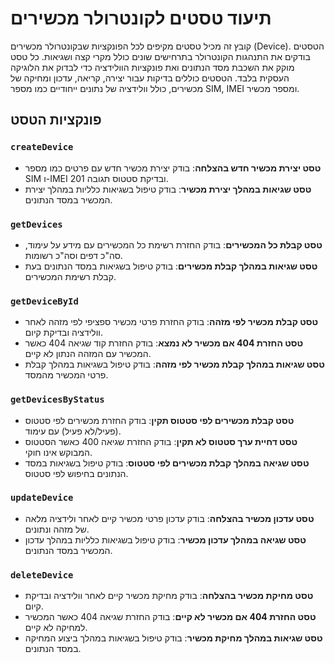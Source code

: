 # תיעוד טסטים לקונטרולר מכשירים

קובץ זה מכיל טסטים מקיפים לכל הפונקציות שבקונטרולר מכשירים (Device). הטסטים בודקים את התנהגות הקונטרולר בתרחישים שונים כולל מקרי קצה ושגיאות. כל טסט מוקק את השכבת מסד הנתונים ואת פונקציות הוולידציה כדי לבדוק את הלוגיקה העסקית בלבד. הטסטים כוללים בדיקות עבור יצירה, קריאה, עדכון ומחיקה של מכשירים, כולל וולידציה של נתונים ייחודיים כמו מספר SIM, IMEI ומספר מכשיר.

## פונקציות הטסט

### `createDevice`
- **טסט יצירת מכשיר חדש בהצלחה**: בודק יצירת מכשיר חדש עם פרטים כמו מספר SIM ו-IMEI ובדיקת סטטוס תגובה 201.
- **טסט שגיאות במהלך יצירת מכשיר**: בודק טיפול בשגיאות כלליות במהלך יצירת המכשיר במסד הנתונים.

### `getDevices`
- **טסט קבלת כל המכשירים**: בודק החזרת רשימת כל המכשירים עם מידע על עימוד, סה"כ דפים וסה"כ רשומות.
- **טסט שגיאות במהלך קבלת מכשירים**: בודק טיפול בשגיאות במסד הנתונים בעת קבלת רשימת המכשירים.

### `getDeviceById`
- **טסט קבלת מכשיר לפי מזהה**: בודק החזרת פרטי מכשיר ספציפי לפי מזהה לאחר וולידציה ובדיקת קיום.
- **טסט החזרת 404 אם מכשיר לא נמצא**: בודק החזרת קוד שגיאה 404 כאשר המכשיר עם המזהה הנתון לא קיים.
- **טסט שגיאות במהלך קבלת מכשיר לפי מזהה**: בודק טיפול בשגיאות במהלך קבלת פרטי המכשיר מהמסד.

### `getDevicesByStatus`
- **טסט קבלת מכשירים לפי סטטוס תקין**: בודק החזרת מכשירים לפי סטטוס (פעיל/לא פעיל) עם עימוד.
- **טסט דחיית ערך סטטוס לא תקין**: בודק החזרת שגיאה 400 כאשר הסטטוס המבוקש אינו חוקי.
- **טסט שגיאה במהלך קבלת מכשירים לפי סטטוס**: בודק טיפול בשגיאות במסד הנתונים בחיפוש לפי סטטוס.

### `updateDevice`
- **טסט עדכון מכשיר בהצלחה**: בודק עדכון פרטי מכשיר קיים לאחר ולידציה מלאה של מזהה ונתונים.
- **טסט שגיאה במהלך עדכון מכשיר**: בודק טיפול בשגיאות כלליות במהלך עדכון המכשיר במסד הנתונים.

### `deleteDevice`
- **טסט מחיקת מכשיר בהצלחה**: בודק מחיקת מכשיר קיים לאחר וולידציה ובדיקת קיום.
- **טסט החזרת 404 אם מכשיר לא קיים**: בודק החזרת שגיאה 404 כאשר המכשיר למחיקה לא קיים.
- **טסט שגיאות במהלך מחיקת מכשיר**: בודק טיפול בשגיאות במהלך ביצוע המחיקה במסד הנתונים.
